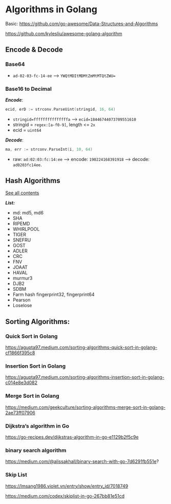 # Algorithms in Golang

Basic: 
https://github.com/go-awesome/Data-Structures-and-Algorithms

https://github.com/kylesliu/awesome-golang-algorithm

## Encode & Decode
### Base64

- `ad-02-03-fc-14-ee` --> `YWQtMDItMDMtZmMtMTQtZWU=`


### Base16 to Decimal

***Encode***:

```go
ecid, erD := strconv.ParseUint(stringid, 16, 64)
```

- `stringid=fffffffffffffffa` --> `ecid=18446744073709551610`
- stringid = `regex:[a-f0-9]`, length <= `2x`
- ecid = `uint64`

***Decode***:

```go
ma, err := strconv.ParseInt(i, 10, 64)
```
- raw: `ad:02:03:fc:14:ee` --> encode: `190224168391918` --> decode: `ad0203fc14ee`.



## Hash Algorithms

[See all contents](https://github.com/mtchuyen/Golang-Tips/blob/master/Golang-Algorithms/hash.md)

***List:***
- md: md5, md6
- SHA
- RIPEMD
- WHIRLPOOL
- TIGER
- SNEFRU
- GOST
- ADLER
- CRC
- FNV
- JOAAT
- HAVAL
- murmur3
- DJB2
- SDBM
- Farm hash fingerprint32, fingerprint64
- Pearson
- Loselose


## Sorting Algorithms: 

### Quick Sort in Golang

https://agupta97.medium.com/sorting-algorithms-quick-sort-in-golang-cf1866f395c8

### Insertion Sort in Golang

https://agupta97.medium.com/sorting-algorithms-insertion-sort-in-golang-c014e8e3d082

### Merge Sort in Golang

https://medium.com/geekculture/sorting-algorithms-merge-sort-in-golang-2ae73ff07906

### Dijkstra’s algorithm in Go

https://go-recipes.dev/dijkstras-algorithm-in-go-e1129b2f5c9e

### binary search algorithm

https://medium.com/@alissakhall/binary-search-with-go-7d6291fb551e?

### Skip List 
https://lmsang1986.violet.vn/entry/show/entry_id/7018749

https://medium.com/codex/skiplist-in-go-267bb81e51cd



